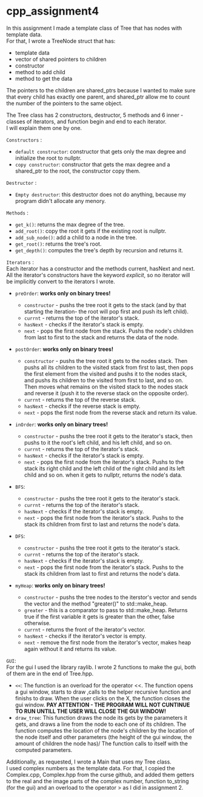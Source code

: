 # cpp_assignment4
In this assignment I made a template class of Tree that has nodes with template data.  
For that, I wrote a TreeNode struct that has:  
* template data  
* vector of shared pointers to children  
* constructor  
* method to add child  
* method to get the data   

The pointers to the children are shared_ptrs because I wanted to make sure that every child has exactly one parent, and shared_ptr allow me to count the number of the pointers to the same object.  
  
The Tree class has 2 constructors, destructor, 5 methods and 6 inner - classes of iterators, and function begin and end to each iterator.  
I will explain them one by one.  

`Constructors` : 
* `default constructor`: constructor that gets only the max degree and initialize the root to nullptr.
* `copy constructor`: constructor that gets the max degree and a shared_ptr to the root, the constructor copy them.  

`Destructor` :
* `Empty destructor`: this destructor does not do anything, because my program didn't allocate any menory.

`Methods` :
* `get_k()`: returns the max degree of the tree.
* `add_root()`: copy the root it gets if the existing root is nullptr.
* `add_sub_node()`: add a child to a node in the tree.
*  `get_root()`: returns the tree's root.
*  `get_depth()`: computes the tree's depth by recursion and returns it.

`Iterators` :  
Each iterator has a constructor and the methods current, hasNext and next.   
All the iterator's constructors have the keyword *explicit*, so no iterator will be implicitly convert to the iterators I wrote.
* `preOrder`:
  **works only on binary trees!**  
    * `constructor` - pushs the tree root it gets to the stack (and by that starting the iteration- the root will pop first and push its left child).  
    * `currnt` - returns the top of the iterator's stack.  
    * `hasNext` - checks if the iterator's stack is empty.  
    * `next` - pops the first node from the stack. Pushs the node's children from last to first to the stack and returns the data of the node.

* `postOrder`:
  **works only on binary trees!**  
    * `constructor` - pushs the tree root it gets to the nodes stack. Then pushs all its children to the visited stack from first to last, then pops the first element from the visited and pushs it to the nodes stack, and pushs its children to the visited from first to last, and so on.  
      Then moves what remains on the visited stack to the nodes stack and reverse it (push it to the reverse stack on the opposite order).  
    * `currnt` - returns the top of the reverse stack.  
    * `hasNext` - checks if the reverse stack is empty.  
    * `next` - pops the first node from the reverse stack and return its value.

* `inOrder`:
    **works only on binary trees!**  
    * `constructor` - pushs the tree root it gets to the iterator's stack, then pushs to it the root's left child, and his left child, and so on.  
    * `currnt` - returns the top of the iterator's stack.  
    * `hasNext` - checks if the iterator's stack is empty.  
    * `next` - pops the first node from the iterator's stack. Pushs to the stack its right child and the left child of the right child and its left child and so on. when it gets to nullptr, returns the node's data.

* `BFS`:
    * `constructor` - pushs the tree root it gets to the iterator's stack.
    * `currnt` - returns the top of the iterator's stack.  
    * `hasNext` - checks if the iterator's stack is empty.  
    * `next` - pops the first node from the iterator's stack. Pushs to the stack its children from first to last and returns the node's data.

* `DFS`:
    * `constructor` - pushs the tree root it gets to the iterator's stack.
    * `currnt` - returns the top of the iterator's stack.  
    * `hasNext` - checks if the iterator's stack is empty.  
    * `next` - pops the first node from the iterator's stack. Pushs to the stack its children from last to first and returns the node's data.
 
* `myHeap`:
    **works only on binary trees!**  
    * `constructor` - pushs the tree nodes to the iterstor's vector and sends the vector and the method "greater()" to std::make_heap.
    * `greater` - this is a comparator to pass to std::make_heap. Returns true if the first variable it gets is greater than the other, false otherwise.
    * `currnt` - returns the front of the iterator's vector.  
    * `hasNext` - checks if the iterator's vector is empty.  
    * `next` - remove the first node from the iterator's vector, makes heap again without it and returns its value.
 
`GUI`:  
For the gui I used the library raylib.
I wrote 2 functions to make the gui, both of them are in the end of Tree.hpp.
* `<<`: The function is an overload  for the operator <<.
  The function opens a gui window, starts to draw ,calls to the helper recursive function and finishs to draw.
  When the user clicks on the X, the function closes the gui window.
  **PAY ATTENTION - THE PROGRAM WILL NOT CUNTINUE TO RUN UNTILL THE USER WILL CLOSE THE GUI WINDOW!**
* `draw_tree`: This function draws the node its gets by the parameters it gets, and draws a line from the node to each one of its children. The function computes the location of the node's children by the location of the node itself and other parameters (the height of the gui window, the amount of children the node has)/ The function calls to itself with the computed parameters.
  





Additionally, as requested, I wrote a Main that uses my Tree class.    
I used complex numbers as the template data. For that, I copied the Complex.cpp, Complex.hpp from the curse github, and added them getters to the real and the image parts of the complex number, function to_string (for the gui) and an overload to the operator > as I did in assignment 2.

